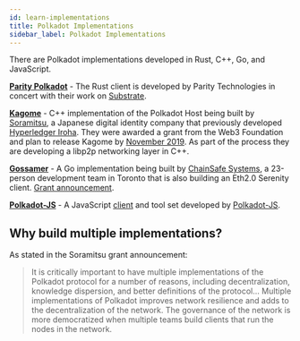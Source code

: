 ```yaml
---
id: learn-implementations
title: Polkadot Implementations
sidebar_label: Polkadot Implementations
---
```


There are Polkadot implementations developed in Rust, C++, Go, and JavaScript.

[**Parity Polkadot**](https://github.com/paritytech/polkadot) - The Rust client is developed by
Parity Technologies in concert with their work on
[Substrate](https://github.com/paritytech/substrate).

[**Kagome**](https://github.com/soramitsu/kagome) - C++ implementation of the Polkadot Host being
built by [Soramitsu](https://github.com/soramitsu), a Japanese digital identity company that
previously developed [Hyperledger Iroha](https://iroha.tech). They were awarded a grant from the
Web3 Foundation and plan to release Kagome by
[November 2019](https://medium.com/web3foundation/w3f-grants-soramitsu-to-implement-polkadot-runtime-environment-in-c-cf3baa08cbe6).
As part of the process they are developing a libp2p networking layer in C++.

[**Gossamer**](https://github.com/ChainSafeSystems/gossamer) - A Go implementation being built by
[ChainSafe Systems](https://github.com/ChainSafeSystems), a 23-person development team in Toronto
that is also building an Eth2.0 Serenity client.
[Grant announcement](https://medium.com/web3foundation/w3f-grants-chainsafe-to-implement-polkadot-runtime-environment-in-go-ca4973c9edaf).

[**Polkadot-JS**](https://github.com/polkadot-js) - A JavaScript
[client](https://github.com/polkadot-js/client) and tool set developed by
[Polkadot-JS](https://polkadot.js.org/).

## Why build multiple implementations?

As stated in the Soramitsu grant announcement:

> It is critically important to have multiple implementations of the Polkadot protocol for a number
> of reasons, including decentralization, knowledge dispersion, and better definitions of the
> protocol... Multiple implementations of Polkadot improves network resilience and adds to the
> decentralization of the network. The governance of the network is more democratized when multiple
> teams build clients that run the nodes in the network.
